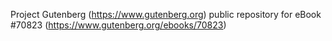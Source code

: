 Project Gutenberg (https://www.gutenberg.org) public repository for
eBook #70823 (https://www.gutenberg.org/ebooks/70823)
